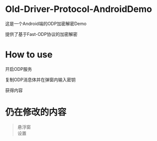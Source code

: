 # Old-Driver-Protocol-AndroidDemo
这是一个Android端的ODP加密解密Demo 
  
提供了基于Fast-ODP协议的加密解密  

# How to use  
开启ODP服务  
  
复制ODP消息体并在弹窗内输入密钥  
  
获得内容  
  


# 仍在修改的内容
>悬浮窗  
>设置

